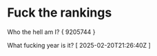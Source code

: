 # Fuck the rankings

Who the hell am I?
{ 9205744 }

What fucking year is it?
[ 2025-02-20T21:26:40Z ]
